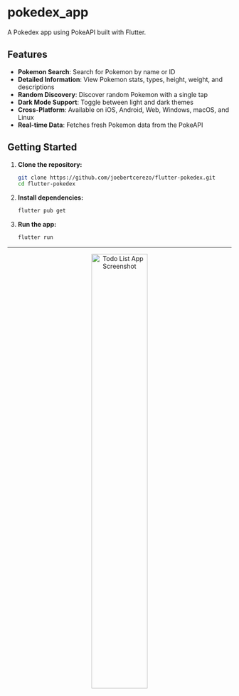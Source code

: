 # pokedex_app

A Pokedex app using PokeAPI built with Flutter.

## Features

- **Pokemon Search**: Search for Pokemon by name or ID
- **Detailed Information**: View Pokemon stats, types, height, weight, and descriptions
- **Random Discovery**: Discover random Pokemon with a single tap
- **Dark Mode Support**: Toggle between light and dark themes
- **Cross-Platform**: Available on iOS, Android, Web, Windows, macOS, and Linux
- **Real-time Data**: Fetches fresh Pokemon data from the PokeAPI

## Getting Started

1. **Clone the repository:**
   ```bash
   git clone https://github.com/joebertcerezo/flutter-pokedex.git
   cd flutter-pokedex
   ```

2. **Install dependencies:**
   ```bash
   flutter pub get
   ```

3. **Run the app:**
   ```bash
   flutter run
   ```
---
<div align="center">
  <img src="https://github.com/user-attachments/assets/eac98909-c94e-4113-937c-37f4b3c0bf5b" width="50%" alt="Todo List App Screenshot">
</div>
